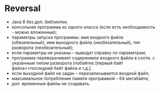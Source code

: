 # Reversal
- Java 8 без доп. библиотек;
- консольная программа из одного класса (если есть необходимость - можно вложенные);
- параметры запуска программы: имя входного файла (обязательный), имя выходного файла (необязательный), тип разворота (необязательный);
- если параметры не указаны – выводит справку по параметрам;
- программа переворачивает содержимое входного файла в соотв. с указанным типом разворота (побайтно [первый байт файла<>последний байт файла и т.д.].
- если выходной файл не задан – перезаписывается входной файл;
- максимальное потребление памяти программой – 64 мегабайта;
- доп. временные файлы не создавать.
